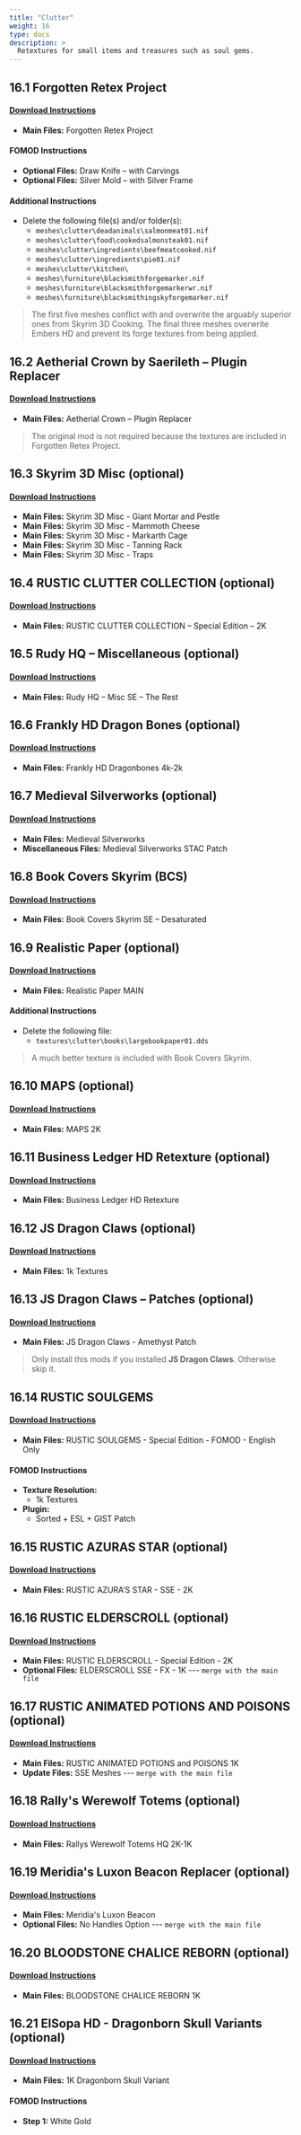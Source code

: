 ```yaml
---
title: "Clutter"
weight: 16
type: docs
description: >
  Retextures for small items and treasures such as soul gems.
---
```


## 16.1 Forgotten Retex Project

#### [Download Instructions](https://www.nexusmods.com/skyrimspecialedition/mods/7849?tab=files)

* **Main Files:** Forgotten Retex Project

#### FOMOD Instructions

* **Optional Files:** Draw Knife – with Carvings
* **Optional Files:** Silver Mold – with Silver Frame

#### Additional Instructions

* Delete the following file(s) and/or folder(s):
  * `meshes\clutter\deadanimals\salmonmeat01.nif`
  * `meshes\clutter\food\cookedsalmonsteak01.nif`
  * `meshes\clutter\ingredients\beefmeatcooked.nif`
  * `meshes\clutter\ingredients\pie01.nif`
  * `meshes\clutter\kitchen\`
  * `meshes\furniture\blacksmithforgemarker.nif`
  * `meshes\furniture\blacksmithforgemarkerwr.nif`
  * `meshes\furniture\blacksmithingskyforgemarker.nif`

> The first five meshes conflict with and overwrite the arguably superior ones from Skyrim 3D Cooking.
> The final three meshes overwrite Embers HD and prevent its forge textures from being applied.

## 16.2 Aetherial Crown by Saerileth – Plugin Replacer

#### [Download Instructions](https://www.nexusmods.com/skyrimspecialedition/mods/23631?tab=files)

* **Main Files:** Aetherial Crown – Plugin Replacer

> The original mod is not required because the textures are included in Forgotten Retex Project.

## 16.3 Skyrim 3D Misc (optional)

#### [Download Instructions](https://www.nexusmods.com/skyrimspecialedition/mods/20829?tab=files)

* **Main Files:** Skyrim 3D Misc - Giant Mortar and Pestle
* **Main Files:** Skyrim 3D Misc - Mammoth Cheese
* **Main Files:** Skyrim 3D Misc - Markarth Cage
* **Main Files:** Skyrim 3D Misc - Tanning Rack
* **Main Files:** Skyrim 3D Misc - Traps

## 16.4 RUSTIC CLUTTER COLLECTION (optional)

#### [Download Instructions](https://www.nexusmods.com/skyrimspecialedition/mods/5795?tab=files)

* **Main Files:** RUSTIC CLUTTER COLLECTION – Special Edition – 2K

## 16.5 Rudy HQ – Miscellaneous (optional)

#### [Download Instructions](https://www.nexusmods.com/skyrimspecialedition/mods/19867?tab=files)

* **Main Files:** Rudy HQ – Misc SE – The Rest

## 16.6 Frankly HD Dragon Bones (optional)

#### [Download Instructions](https://www.nexusmods.com/skyrimspecialedition/mods/25099?tab=files)

* **Main Files:** Frankly HD Dragonbones 4k-2k

## 16.7 Medieval Silverworks (optional)

#### [Download Instructions](https://www.nexusmods.com/skyrimspecialedition/mods/23938?tab=files)

* **Main Files:** Medieval Silverworks
* **Miscellaneous Files:** Medieval Silverworks STAC Patch

## 16.8 Book Covers Skyrim (BCS)

#### [Download Instructions](https://www.nexusmods.com/skyrimspecialedition/mods/901?tab=files)

* **Main Files:** Book Covers Skyrim SE – Desaturated

## 16.9 Realistic Paper (optional)

#### [Download Instructions](https://www.nexusmods.com/skyrim/mods/937?tab=files)

* **Main Files:** Realistic Paper MAIN

#### Additional Instructions

* Delete the following file:
  * `textures\clutter\books\largebookpaper01.dds`

> A much better texture is included with Book Covers Skyrim.

## 16.10 MAPS (optional)

#### [Download Instructions](https://www.nexusmods.com/skyrim/mods/66819?tab=files)

* **Main Files:** MAPS 2K

## 16.11 Business Ledger HD Retexture (optional)

#### [Download Instructions](https://www.nexusmods.com/skyrim/mods/38389?tab=files)

* **Main Files:** Business Ledger HD Retexture

## 16.12 JS Dragon Claws (optional)

#### [Download Instructions](https://www.nexusmods.com/skyrimspecialedition/mods/1394?tab=files)

* **Main Files:** 1k Textures

## 16.13 JS Dragon Claws – Patches (optional)

#### [Download Instructions](https://www.nexusmods.com/skyrimspecialedition/mods/23833?tab=files)

* **Main Files:** JS Dragon Claws - Amethyst Patch

> Only install this mods if you installed **JS Dragon Claws**. Otherwise skip it.

## 16.14 RUSTIC SOULGEMS

#### [Download Instructions](https://www.nexusmods.com/skyrimspecialedition/mods/5785?tab=files)

* **Main Files:** RUSTIC SOULGEMS - Special Edition - FOMOD - English Only

#### FOMOD Instructions

* **Texture Resolution:**
  * 1k Textures
* **Plugin:**
  * Sorted + ESL + GIST Patch

## 16.15 RUSTIC AZURAS STAR (optional)

#### [Download Instructions](https://www.nexusmods.com/skyrimspecialedition/mods/18345)

* **Main Files:** RUSTIC AZURA’S STAR - SSE - 2K

## 16.16 RUSTIC ELDERSCROLL (optional)

#### [Download Instructions](https://www.nexusmods.com/skyrimspecialedition/mods/17757)

* **Main Files:** RUSTIC ELDERSCROLL - Special Edition - 2K
* **Optional Files:** ELDERSCROLL SSE - FX - 1K --- `merge with the main file`

## 16.17 RUSTIC ANIMATED POTIONS AND POISONS (optional)

#### [Download Instructions](https://www.nexusmods.com/skyrimspecialedition/mods/2276/)

* **Main Files:** RUSTIC ANIMATED POTIONS and POISONS 1K
* **Update Files:** SSE Meshes --- `merge with the main file`

## 16.18 Rally's Werewolf Totems (optional)

#### [Download Instructions](https://www.nexusmods.com/skyrimspecialedition/mods/28882)

* **Main Files:** Rallys Werewolf Totems HQ 2K-1K

## 16.19 Meridia's Luxon Beacon Replacer (optional)

#### [Download Instructions](https://www.nexusmods.com/skyrimspecialedition/mods/34782/?tab=files)

* **Main Files:** Meridia's Luxon Beacon
* **Optional Files:** No Handles Option --- `merge with the main file`

## 16.20 BLOODSTONE CHALICE REBORN (optional)

#### [Download Instructions](https://www.nexusmods.com/skyrim/mods/63551/)

* **Main Files:** BLOODSTONE CHALICE REBORN 1K

## 16.21 ElSopa HD - Dragonborn Skull Variants (optional)

#### [Download Instructions](https://www.nexusmods.com/skyrimspecialedition/mods/21917?tab=files)

* **Main Files:** 1K Dragonborn Skull Variant

#### FOMOD Instructions

* **Step 1:** White Gold